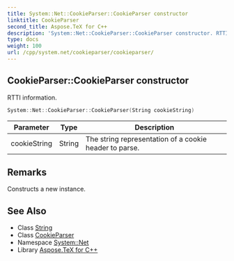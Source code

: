 ```yaml
---
title: System::Net::CookieParser::CookieParser constructor
linktitle: CookieParser
second_title: Aspose.TeX for C++
description: 'System::Net::CookieParser::CookieParser constructor. RTTI information in C++.'
type: docs
weight: 100
url: /cpp/system.net/cookieparser/cookieparser/
---
```

## CookieParser::CookieParser constructor


RTTI information.

```cpp
System::Net::CookieParser::CookieParser(String cookieString)
```


| Parameter | Type | Description |
| --- | --- | --- |
| cookieString | String | The string representation of a cookie header to parse. |
## Remarks


Constructs a new instance. 
## See Also

* Class [String](../../../system/string/)
* Class [CookieParser](../)
* Namespace [System::Net](../../)
* Library [Aspose.TeX for C++](../../../)
